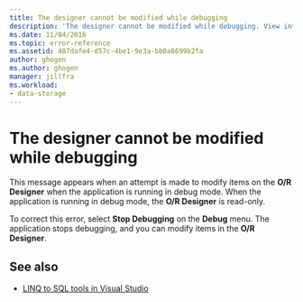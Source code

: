 ```yaml
---
title: The designer cannot be modified while debugging
description: 'The designer cannot be modified while debugging. View information about this Visual Studio Object Relational Designer (O/R Designer) message.'
ms.date: 11/04/2016
ms.topic: error-reference
ms.assetid: 487dafe4-d57c-4be1-9e3a-bb0a8699b2fa
author: ghogen
ms.author: ghogen
manager: jillfra
ms.workload:
- data-storage
---
```

# The designer cannot be modified while debugging

This message appears when an attempt is made to modify items on the **O/R Designer** when the application is running in debug mode. When the application is running in debug mode, the **O/R Designer** is read-only.

To correct this error, select **Stop Debugging** on the **Debug** menu. The application stops debugging, and  you can modify items in the **O/R Designer**.

## See also

- [LINQ to SQL tools in Visual Studio](../data-tools/linq-to-sql-tools-in-visual-studio2.md)
